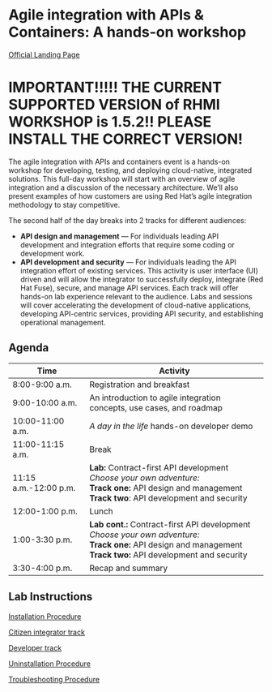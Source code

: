 # Agile integration with APIs & Containers: A hands-on workshop

[Official Landing Page](https://agileintegration.ga)

# IMPORTANT!!!!! THE CURRENT SUPPORTED VERSION of RHMI WORKSHOP is 1.5.2!! PLEASE INSTALL THE CORRECT VERSION! 

The agile integration with APIs and containers event is a hands-on workshop for developing, testing, and deploying cloud-native, integrated solutions. This full-day workshop will start with an overview of agile integration and a discussion of the necessary architecture. We’ll also present examples of how customers are using Red Hat’s agile integration methodology to stay competitive.

The second half of the day breaks into 2 tracks for different audiences:  
- **API design and management** — For individuals leading API development and integration efforts that require some coding or development work.
- **API development and security** — For individuals leading the API integration effort of existing services. This activity is user interface (UI) driven and will allow the integrator to successfully deploy, integrate (Red Hat Fuse), secure, and manage API services.
Each track will offer hands-on lab experience relevant to the audience.  Labs and sessions will cover accelerating the development of cloud-native applications, developing API-centric services, providing API security, and establishing operational management.

## Agenda

| Time        | Activity           |
| ------------- | ------------- |
| 8:00-9:00 a.m.      | Registration and breakfast |
| 9:00-10:00 a.m.      | An introduction to agile integration concepts, use cases, and roadmap |
| 10:00-11:00 a.m.      | *A day in the life* hands-on developer demo  |
| 11:00-11:15 a.m.      | Break |
| 11:15 a.m.-12:00 p.m.      | **Lab:** Contract-first API development<br>*Choose your own adventure:*<br>__Track one:__ API design and management<br>__Track two__: API development and security |
| 12:00-1:00 p.m.      | Lunch |
| 1:00-3:30 p.m.      | **Lab cont.:** Contract-first API development<br>*Choose your own adventure:*<br>__Track one:__ API design and management<br>__Track two:__ API development and security |
| 3:30-4:00 p.m.      | Recap and summary |


## Lab Instructions

[Installation Procedure](support/install/Installation.md)

[Citizen integrator track](docs/labs/citizen-integrator-track)

[Developer track](docs/labs/developer-track)

[Uninstallation Procedure](uninstall/ansible/RHPDS-uninstallation.md)

[Troubleshooting Procedure](docs/Troubleshooting.md)
